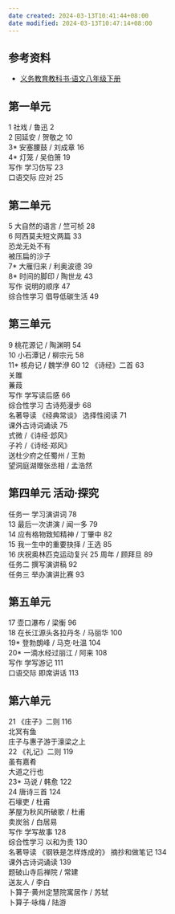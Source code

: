 ```yaml
---
date created: 2024-03-13T10:41:44+08:00
date modified: 2024-03-13T10:47:14+08:00
---
```

## 参考资料

- [义务教育教科书·语文八年级下册](https://basic.smartedu.cn/tchMaterial/detail?contentType=assets_document&contentId=8f907d12-14b5-44ba-b042-0ffbc46e085b&catalogType=tchMaterial&subCatalog=tchMaterial)

## 第一单元

1 社戏 / 鲁迅 2  
2 回延安 / 贺敬之 10  
3\* 安塞腰鼓 / 刘成章 16  
4\* 灯笼 / 吴伯箫 19  
写作 学习仿写 23  
口语交际 应对 25  

## 第二单元  

5 大自然的语言 / 竺可桢 28  
6 阿西莫夫短文两篇 33  
	恐龙无处不有  
	被压扁的沙子  
7\* 大雁归来 / 利奥波德 39  
8\* 时间的脚印 / 陶世龙 43  
写作 说明的顺序 47  
综合性学习 倡导低碳生活 49  

## 第三单元  

9 桃花源记 / 陶渊明 54  
10 小石潭记 / 柳宗元 58  
11\* 核舟记 / 魏学洢 60
12 《诗经》二首 63  
	关雎  
	蒹葭  
写作 学写读后感 66  
综合性学习 古诗苑漫步 68  
名著导读 《经典常谈》 选择性阅读 71  
课外古诗词诵读 75  
	式微 /《诗经·邶风》  
	子衿 /《诗经·郑风》  
	送杜少府之任蜀州 / 王勃  
	望洞庭湖赠张丞相 / 孟浩然  

## 第四单元 活动·探究  

任务一 学习演讲词 78  
13 最后一次讲演 / 闻一多 79  
14 应有格物致知精神 / 丁肇中 82  
15 我一生中的重要抉择 / 王选 85  
16 庆祝奥林匹克运动复兴 25 周年 / 顾拜旦 89  
任务二 撰写演讲稿 92  
任务三 举办演讲比赛 93  

## 第五单元  

17 壶口瀑布 / 梁衡 96  
18 在长江源头各拉丹冬 / 马丽华 100  
19\* 登勃朗峰 / 马克·吐温 104  
20\* 一滴水经过丽江 / 阿来 108  
写作 学写游记 111  
口语交际 即席讲话 113

## 第六单元  

21 《庄子》二则 116  
	北冥有鱼  
	庄子与惠子游于濠梁之上  
22 《礼记》二则 119  
	虽有嘉肴  
	大道之行也  
23\* 马说 / 韩愈 122  
24 唐诗三首 124  
	石壕吏 / 杜甫  
	茅屋为秋风所破歌 / 杜甫  
	卖炭翁 / 白居易  
写作 学写故事 128  
综合性学习 以和为贵 130  
名著导读 《钢铁是怎样炼成的》 摘抄和做笔记 134  
课外古诗词诵读 139  
	题破山寺后禅院 / 常建  
	送友人 / 李白  
	卜算子·黄州定慧院寓居作 / 苏轼  
	卜算子·咏梅 / 陆游